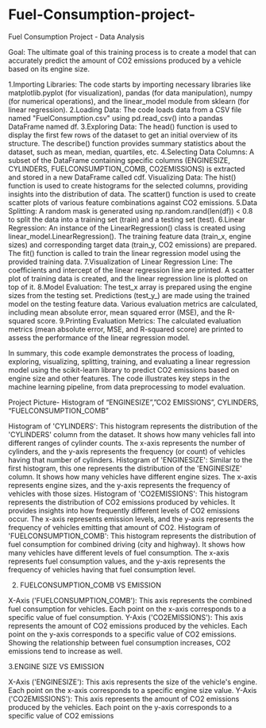 # Fuel-Consumption-project-
Fuel Consumption  Project  - Data Analysis



Goal: The ultimate goal of this training process is to create a model that can accurately predict the amount of CO2 emissions produced by a vehicle based on its engine size.

1.Importing Libraries:
The code starts by importing necessary libraries like matplotlib.pyplot (for visualization), pandas (for data manipulation), numpy (for numerical operations), and the linear_model module from sklearn (for linear regression).
2.Loading Data:
The code loads data from a CSV file named "FuelConsumption.csv" using pd.read_csv() into a pandas DataFrame named df.
3.Exploring Data:
The head() function is used to display the first few rows of the dataset to get an initial overview of its structure.
The describe() function provides summary statistics about the dataset, such as mean, median, quartiles, etc.
4.Selecting Data Columns:
A subset of the DataFrame containing specific columns (ENGINESIZE, CYLINDERS, FUELCONSUMPTION_COMB, CO2EMISSIONS) is extracted and stored in a new DataFrame called cdf.
Visualizing Data:
The hist() function is used to create histograms for the selected columns, providing insights into the distribution of data.
The scatter() function is used to create scatter plots of various feature combinations against CO2 emissions.
5.Data Splitting:
A random mask is generated using np.random.rand(len(df)) < 0.8 to split the data into a training set (train) and a testing set (test).
6.Linear Regression:
An instance of the LinearRegression() class is created using linear_model.LinearRegression().
The training feature data (train_x, engine sizes) and corresponding target data (train_y, CO2 emissions) are prepared.
The fit() function is called to train the linear regression model using the provided training data.
7.Visualization of Linear Regression Line:
The coefficients and intercept of the linear regression line are printed.
A scatter plot of training data is created, and the linear regression line is plotted on top of it.
8.Model Evaluation:
The test_x array is prepared using the engine sizes from the testing set.
Predictions (test_y_) are made using the trained model on the testing feature data.
Various evaluation metrics are calculated, including mean absolute error, mean squared error (MSE), and the R-squared score.
9.Printing Evaluation Metrics:
The calculated evaluation metrics (mean absolute error, MSE, and R-squared score) are printed to assess the performance of the linear regression model.

In summary, this code example demonstrates the process of loading, exploring, visualizing, splitting, training, and evaluating a linear regression model using the scikit-learn library to predict CO2 emissions based on engine size and other features. The code illustrates key steps in the machine learning pipeline, from data preprocessing to model evaluation.








Project Picture- Histogram of “ENGINESIZE”,”CO2 EMISSIONS”, CYLINDERS,
“FUELCONSUMPTION_COMB”

Histogram of 'CYLINDERS':
This histogram represents the distribution of the 'CYLINDERS' column from the dataset. It shows how many vehicles fall into different ranges of cylinder counts. The x-axis represents the number of cylinders, and the y-axis represents the frequency (or count) of vehicles having that number of cylinders.
Histogram of 'ENGINESIZE':
Similar to the first histogram, this one represents the distribution of the 'ENGINESIZE' column. It shows how many vehicles have different engine sizes. The x-axis represents engine sizes, and the y-axis represents the frequency of vehicles with those sizes.
Histogram of 'CO2EMISSIONS':
This histogram represents the distribution of CO2 emissions produced by vehicles. It provides insights into how frequently different levels of CO2 emissions occur. The x-axis represents emission levels, and the y-axis represents the frequency of vehicles emitting that amount of CO2.
Histogram of 'FUELCONSUMPTION_COMB':
This histogram represents the distribution of fuel consumption for combined driving (city and highway). It shows how many vehicles have different levels of fuel consumption. The x-axis represents fuel consumption values, and the y-axis represents the frequency of vehicles having that fuel consumption level.



2.	FUELCONSUMPTION_COMB VS EMISSION

X-Axis ('FUELCONSUMPTION_COMB'): This axis represents the combined fuel consumption for vehicles. Each point on the x-axis corresponds to a specific value of fuel consumption.
Y-Axis ('CO2EMISSIONS'): This axis represents the amount of CO2 emissions produced by the vehicles. Each point on the y-axis corresponds to a specific value of CO2 emissions.
Showing the relationship  between fuel consumption increases, CO2 emissions tend to increase as well. 

3.ENGINE SIZE VS EMISSION

X-Axis ('ENGINESIZE'): This axis represents the size of the vehicle's engine. Each point on the x-axis corresponds to a specific engine size value.
Y-Axis ('CO2EMISSIONS'): This axis represents the amount of CO2 emissions produced by the vehicles. Each point on the y-axis corresponds to a specific value of CO2 emissions



